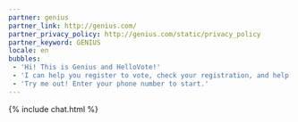 ```yaml
---
partner: genius
partner_link: http://genius.com/
partner_privacy_policy: http://genius.com/static/privacy_policy
partner_keyword: GENIUS
locale: en
bubbles:
 - 'Hi! This is Genius and HelloVote!'
 - 'I can help you register to vote, check your registration, and help your friends register.'
 - 'Try me out! Enter your phone number to start.'
---
```

{% include chat.html %}



